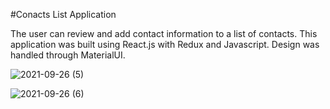 #Conacts List Application

The user can review and add contact information to a list of contacts. This application was built using React.js with Redux and Javascript.
Design was handled through MaterialUI. 

![2021-09-26 (5)](https://user-images.githubusercontent.com/80838220/134825289-732f4dfe-4f00-4f2b-9323-9ac14ee7daae.png)

![2021-09-26 (6)](https://user-images.githubusercontent.com/80838220/134825294-a43fb4ef-862a-4055-896a-992daab3e096.png)
